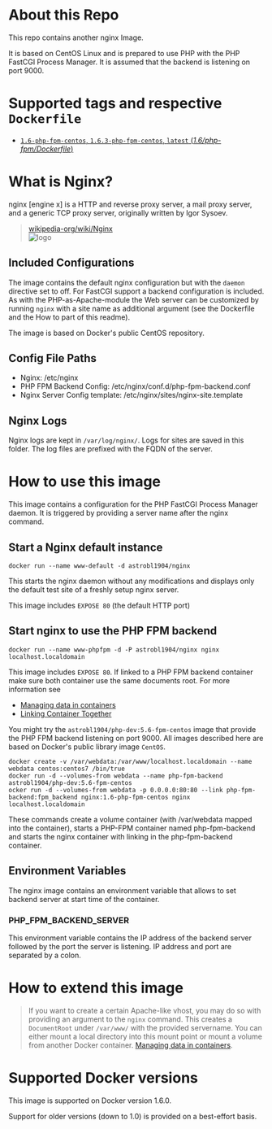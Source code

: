# About this Repo

This repo contains another nginx Image.

It is based on CentOS Linux and is prepared to use PHP with the PHP FastCGI Process Manager. It is assumed that the backend is listening on port 9000.

# Supported tags and respective `Dockerfile`

- [`1.6-php-fpm-centos`, `1.6.3-php-fpm-centos`, `latest` (*1.6/php-fpm/Dockerfile*)](https://github.com/astrobl1904/docker-library/tree/master/nginx/1.6/php-fpm/Dockerfile)

# What is Nginx?

nginx [engine x] is a HTTP and reverse proxy server, a mail proxy server, and a generic TCP proxy server, originally written by Igor Sysoev.

> [wikipedia-org/wiki/Nginx](https://en.wikipedia.org/wiki/Nginx)  
![logo](http://nginx.org/nginx.png)

## Included Configurations

The image contains the default nginx configuration but with the `daemon` directive set to off. For FastCGI support a backend configuration is included. As with the PHP-as-Apache-module the Web server can be customized by running `nginx` with a site name as additional argument (see the Dockerfile and the How to part of this readme).

The image is based on Docker's public CentOS repository.


## Config File Paths

- Nginx: /etc/nginx
- PHP FPM Backend Config: /etc/nginx/conf.d/php-fpm-backend.conf
- Nginx Server Config template: /etc/nginx/sites/nginx-site.template

## Nginx Logs

Nginx logs are kept in `/var/log/nginx/`. Logs for sites are saved in this 
folder. The log files are prefixed with the FQDN of the server.

# How to use this image

This image contains a configuration for the PHP FastCGI Process Manager daemon. It is triggered by providing a server name after the nginx command.

## Start a Nginx default instance

    docker run --name www-default -d astrobl1904/nginx

This starts the nginx daemon without any modifications and displays only the default 
test site of a freshly setup nginx server.

This image includes `EXPOSE 80` (the default HTTP port)

## Start nginx to use the PHP FPM backend

    docker run --name www-phpfpm -d -P astrobl1904/nginx nginx localhost.localdomain

This image includes `EXPOSE 80`. If linked to a PHP FPM backend container make sure both container use the same documents root. For more information see

- [Managing data in containers](https://docs.docker.com/userguide/dockervolumes/#volume)
- [Linking Container Together](https://docs.docker.com/userguide/dockerlinks/)

You might try the `astrobl1904/php-dev:5.6-fpm-centos` image that provide the PHP FPM backend listening on port 9000. All images described here are based on Docker's public library image `CentOS`.

    docker create -v /var/webdata:/var/www/localhost.localdomain --name webdata centos:centos7 /bin/true
    docker run -d --volumes-from webdata --name php-fpm-backend astrobl1904/php-dev:5.6-fpm-centos
    ocker run -d --volumes-from webdata -p 0.0.0.0:80:80 --link php-fpm-backend:fpm_backend nginx:1.6-php-fpm-centos nginx localhost.localdomain

These commands create a volume container (with /var/webdata mapped into the container), starts a PHP-FPM container named php-fpm-backend and starts the nginx container with linking in the php-fpm-backend container.

## Environment Variables

The nginx image contains an environment variable that allows to set backend server at start time of the container.

### PHP\_FPM\_BACKEND\_SERVER

This environment variable contains the IP address of the backend server followed by the port the server is listening. IP address and port are separated by a colon.


# How to extend this image

> If you want to create a certain Apache-like vhost, you may do so with providing an argument to the `nginx` command. This creates a `DocumentRoot` under `/var/www/` with the provided servername. You can either mount a local directory into this mount point or mount a volume from another Docker container.
> [Managing data in containers](https://docs.docker.com/userguide/dockervolumes/#volume).


# Supported Docker versions

This image is supported on Docker version 1.6.0.

Support for older versions (down to 1.0) is provided on a best-effort basis.

